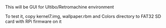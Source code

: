 This will be GUI for Ultibo/Retromachine environment

To test it, copy kernel7.img, wallpaper.rbm and Colors directory to FAT32 SD card with RPi firmware on it

